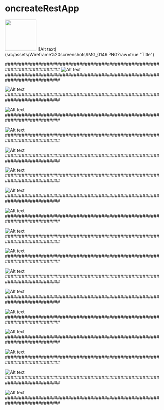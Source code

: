# oncreateRestApp
<img src="src/assets/Wireframe%20screenshots/IMG_0149.PNG?raw=true" width="100" height="100">
![Alt text](src/assets/Wireframe%20screenshots/IMG_0149.PNG?raw=true "Title")

############################################################################
![Alt text](src/assets/Wireframe%20screenshots/IMG_0150.PNG?raw=true "Title")
############################################################################

![Alt text](src/assets/Wireframe%20screenshots/IMG_0151.PNG?raw=true "Title")
############################################################################

![Alt text](src/assets/Wireframe%20screenshots/IMG_0152.PNG?raw=true "Title")
############################################################################

![Alt text](src/assets/Wireframe%20screenshots/IMG_0153.PNG?raw=true "Title")
############################################################################

![Alt text](src/assets/Wireframe%20screenshots/IMG_0154.PNG?raw=true "Title")
############################################################################

![Alt text](src/assets/Wireframe%20screenshots/IMG_0155.PNG?raw=true "Title")
############################################################################

![Alt text](src/assets/Wireframe%20screenshots/IMG_0156.PNG?raw=true "Title")
############################################################################

![Alt text](src/assets/Wireframe%20screenshots/IMG_0158.PNG?raw=true "Title")
############################################################################

![Alt text](src/assets/Wireframe%20screenshots/IMG_0159.PNG?raw=true "Title")
############################################################################

![Alt text](src/assets/Wireframe%20screenshots/IMG_0160.PNG?raw=true "Title")
############################################################################

![Alt text](src/assets/Wireframe%20screenshots/IMG_0161.PNG?raw=true "Title")
############################################################################

![Alt text](src/assets/Wireframe%20screenshots/IMG_0163.PNG?raw=true "Title")
############################################################################

![Alt text](src/assets/Wireframe%20screenshots/IMG_0164.PNG?raw=true "Title")
############################################################################

![Alt text](src/assets/Wireframe%20screenshots/IMG_0165.PNG?raw=true "Title")
############################################################################

![Alt text](src/assets/Wireframe%20screenshots/IMG_0167.PNG?raw=true "Title")
############################################################################

![Alt text](src/assets/Wireframe%20screenshots/IMG_0168.PNG?raw=true "Title")
############################################################################

![Alt text](src/assets/Wireframe%20screenshots/IMG_0169.PNG?raw=true "Title")
############################################################################


